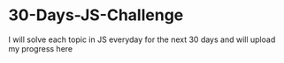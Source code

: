 # 30-Days-JS-Challenge
I will solve each topic in JS everyday for the next 30 days and will upload my progress here
